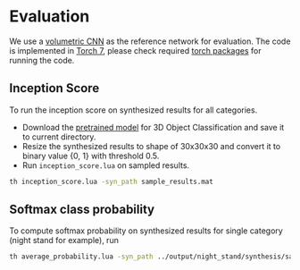 # Evaluation
We use a [volumetric CNN](https://github.com/charlesq34/3dcnn.torch) as the reference network for evaluation. 
The code is implemented in [Torch 7](http://torch.ch/docs/getting-started.html), please check required [torch packages](https://github.com/charlesq34/3dcnn.torch) for running the code.

## Inception Score

To run the inception score on synthesized results for all categories.
- Download the [pretrained model](https://shapenet.cs.stanford.edu/media/3dnin_fc.zip) for 3D Object Classification and save it to current directory.
- Resize the synthesized results to shape of 30x30x30 and convert it to binary value {0, 1} with threshold 0.5.
- Run `inception_score.lua` on sampled results.
```bash
th inception_score.lua -syn_path sample_results.mat
```

## Softmax class probability

To compute softmax probability on synthesized results for single category (night stand for example), run
```bash
th average_probability.lua -syn_path ../output/night_stand/synthesis/sample2990.mat -class night_stand
```
